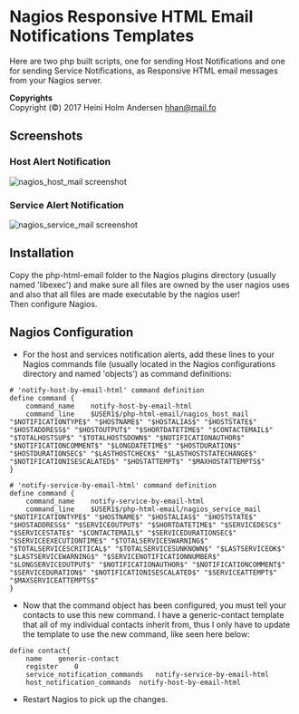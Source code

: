 # Nagios Responsive HTML Email Notifications Templates

Here are two php built scripts, one for sending Host Notifications and one for sending Service Notifications, as Responsive HTML email messages from your Nagios server.

**Copyrights**  
Copyright (&#169;) 2017 Heini Holm Andersen <hhan@mail.fo>

## Screenshots
### Host Alert Notification
![nagios_host_mail screenshot](https://github.com/heiniha/Nagios-Responsive-HTML-Email-Notifications/blob/GitHub/image-examples/host_html_email.png?raw=true)
### Service Alert Notification
![nagios_service_mail screenshot](https://github.com/heiniha/Nagios-Responsive-HTML-Email-Notifications/blob/GitHub/image-examples/service_html_email.png?raw=true)

## Installation
Copy the php-html-email folder to the Nagios plugins directory (usually named 'libexec') and make sure all files are owned by the user nagios uses and also that all files are made executable by the nagios user!  
Then configure Nagios.

## Nagios Configuration
* For the host and services notification alerts, add these lines to your Nagios commands file (usually located in the Nagios configurations directory and named 'objects') as command definitions:

```
# 'notify-host-by-email-html' command definition
define command {
	command_name	notify-host-by-email-html
	command_line    $USER1$/php-html-email/nagios_host_mail "$NOTIFICATIONTYPE$" "$HOSTNAME$" "$HOSTALIAS$" "$HOSTSTATE$" "$HOSTADDRESS$" "$HOSTOUTPUT$" "$SHORTDATETIME$" "$CONTACTEMAIL$" "$TOTALHOSTSUP$" "$TOTALHOSTSDOWN$" "$NOTIFICATIONAUTHOR$" "$NOTIFICATIONCOMMENT$" "$LONGDATETIME$" "$HOSTDURATION$" "$HOSTDURATIONSEC$" "$LASTHOSTCHECK$" "$LASTHOSTSTATECHANGE$" "$NOTIFICATIONISESCALATED$" "$HOSTATTEMPT$" "$MAXHOSTATTEMPTS$"
}

# 'notify-service-by-email-html' command definition
define command {
	command_name	notify-service-by-email-html
	command_line	$USER1$/php-html-email/nagios_service_mail "$NOTIFICATIONTYPE$" "$HOSTNAME$" "$HOSTALIAS$" "$HOSTSTATE$" "$HOSTADDRESS$" "$SERVICEOUTPUT$" "$SHORTDATETIME$" "$SERVICEDESC$" "$SERVICESTATE$" "$CONTACTEMAIL$" "$SERVICEDURATIONSEC$" "$SERVICEEXECUTIONTIME$" "$TOTALSERVICESWARNING$" "$TOTALSERVICESCRITICAL$" "$TOTALSERVICESUNKNOWN$" "$LASTSERVICEOK$" "$LASTSERVICEWARNING$" "$SERVICENOTIFICATIONNUMBER$" "$LONGSERVICEOUTPUT$" "$NOTIFICATIONAUTHOR$" "$NOTIFICATIONCOMMENT$" "$SERVICEDURATION$" "$NOTIFICATIONISESCALATED$" "$SERVICEATTEMPT$" "$MAXSERVICEATTEMPTS$"
}
```

* Now that the command object has been configured, you must tell your contacts to use this new command. I have a generic-contact template that all of my individual contacts inherit from, thus I only have to update the template to use the new command, like seen here below:

```
define contact{
	name	generic-contact
	register	0
	service_notification_commands	notify-service-by-email-html
	host_notification_commands	notify-host-by-email-html
```

* Restart Nagios to pick up the changes.
